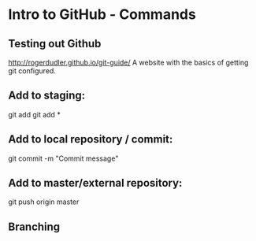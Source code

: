 # Intro to GitHub - Commands

## Testing out Github
http://rogerdudler.github.io/git-guide/
A website with the basics of getting git configured.

## Add to staging:	
git add <filename>
git add *

## Add to local repository / commit:
git commit -m "Commit message"

## Add to master/external repository:
git push origin master

## Branching
